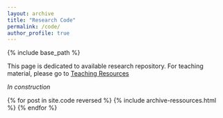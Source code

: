 ```yaml
---
layout: archive
title: "Research Code"
permalink: /code/
author_profile: true
---
```


{% include base_path %}

This page is dedicated to available research repository. For teaching material, please go to [Teaching Resources](https://ldutoit.github.io/teaching/)

*In construction*

{% for post in site.code reversed %}
  {% include archive-ressources.html %}
{% endfor %}



